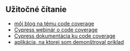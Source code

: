 ## Užitočné čítanie
* [môj blog na tému code coverage](https://filiphric.com/understanding-code-coverage)
* [Cypress webinár o code coverage](https://www.youtube.com/watch?v=C8g5X4vCZJA)
* [Cypress dokumentácia ku code coverage](https://docs.cypress.io/guides/tooling/code-coverage.html#Introduction)
* [aplikácia, na ktorej som demonštroval príklad](https://github.com/filiphric/understanding-coverage)